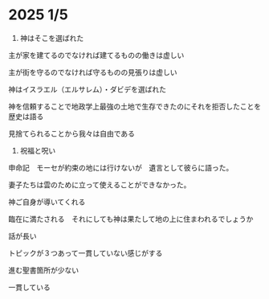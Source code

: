# 2025 1/5

1. 神はそこを選ばれた

主が家を建てるのでなければ建てるものの働きは虚しい

主が街を守るのでなければ守るものの見張りは虚しい

神はイスラエル（エルサレム）・ダビデを選ばれた

神を信頼することで地政学上最強の土地で生存できたのにそれを拒否したことを歴史は語る

見捨てられることから我々は自由である

1. 祝福と呪い

申命記　モーセが約束の地には行けないが　遺言として彼らに語った。

妻子たちは雲のために立って使えることができなかった。

神ご自身が導いてくれる

臨在に満たされる　それにしても神は果たして地の上に住まわれるでしょうか

話が長い

トピックが３つあって一貫していない感じがする

進む聖書箇所が少ない

一貫している